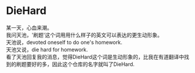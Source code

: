 # DieHard
某一天，心血来潮。</br>
我问天池，'刷题'这个词用用什么样子的英文可以表达的更生动形象。</br>
天池说，devoted oneself to do one's homework.</br>
天池又说，die hard for homework.</br>
看了天池回复我的消息，觉得DieHard这个词是生动形象的，比我在有道翻译中找到的刷题要好的多，因此这个仓库的名字就叫了DieHard.

